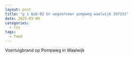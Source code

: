 ```yaml
---
layout: post
title: "p 1 bzb-02 br wegvervoer pompweg waalwijk 207131"
date: 2025-03-09
categories: 
  - rss
tags: 
  - feed
---
```


Voertuigbrand op Pompweg in Waalwijk
